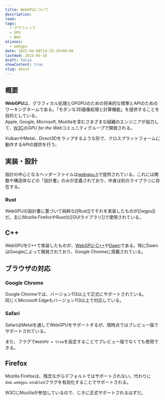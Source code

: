 ```yaml
---
title: WebGPUについて
description: 
lead: 
tags:
  - グラフィック
  - GPU
  - Web
aliases:
  - webgpu
date: 2025-04-08T14:35:29+09:00
lastmod: 2025-05-16
draft: false
showContent: true
slug: about
---
```

## 概要
**WebGPU**は、グラフィカル処理とGPGPUのための将来的な標準とAPIのためのワーキングネームである。「モダンな3D画像処理と計算機能」を提供することを目的としている。  
Apple, Google, Microsoft, Mozillaを含むさまざまな組織のエンジニアが協力して、[W3C](https://ja.wikipedia.org/wiki/World_Wide_Web_Consortium "World Wide Web Consortium")の*GPU for the Web*コミュニティグループで開発される。

VulkanやMetal、Direct3Dをラップするような形で、クロスプラットフォームに動作するAPIの提供を行う。

## 実装・設計
設計の中心となるヘッダーファイルは[webgpu.h](https://raw.githubusercontent.com/webgpu-native/webgpu-headers/main/webgpu.h)で提供されている。これには関数や構造体などの「設計書」のみが定義されており、中身は別のライブラリに存在する。
### Rust
WebGPUの設計書に基づいて純粋な[[Rust]]でそれを実装したものが[[wgpu]]だ。主にMozilla FirefoxやRustの[[GUIライブラリ]]で使用されている。
## C++
WebGPUをC++で実装したものが、[WebGPU-C++](https://github.com/eliemichel/WebGPU-Cpp)や[Dawn](https://github.com/google/dawn)である。特にDawnはGoogleによって開発されており、Google Chromeに搭載されている。
## ブラウザの対応
### Google Chrome
Google Chromeでは、バージョン113以上で正式にサポートされている。  
同じくMicrosoft Edgeもバージョン113以上で対応している。
### Safari
SafariはMetalを通してWebGPUをサポートするが、現時点ではプレビュー版でサポートされている。

また、フラグで`WebGPU = true`を設定することでプレビュー版でなくても使用できる。
## Firefox
Mozilla Firefoxは、残念ながらデフォルトではサポートされない。代わりに`dom.webgpu.enabled`フラグを有効化することでサポートされる。

W3CにMozillaが参加しているので、じきに正式サポートされるはずだ。